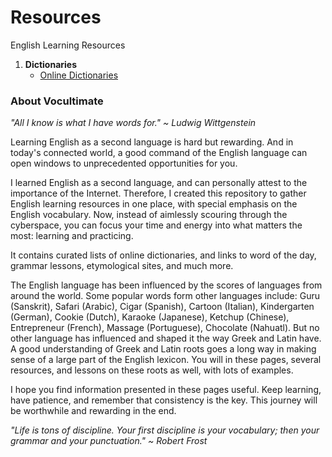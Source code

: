 # Resources
English Learning Resources

1. **Dictionaries**
     - [Online Dictionaries](https://github.com/vocultimate/Resources/blob/main/Online_Dictionaries.md)


### About Vocultimate
_"All I know is what I have words for." ~ Ludwig Wittgenstein_


Learning English as a second language is hard but rewarding. And in today's connected world, a good command of the English language can open windows to unprecedented opportunities for you. 

I learned English as a second language, and can personally attest to the importance of the Internet. Therefore, I created this repository to gather English learning resources in one place, with special emphasis on the English vocabulary. Now, instead of aimlessly scouring through the cyberspace, you can focus your time and energy into what matters the most: learning and practicing.

It contains curated lists of online dictionaries, and links to word of the day, grammar lessons, etymological sites, and much more.

The English language has been influenced by the scores of languages from around the world. Some popular words form other languages include: Guru (Sanskrit), Safari (Arabic), Cigar (Spanish), Cartoon (Italian), Kindergarten (German), Cookie (Dutch), Karaoke (Japanese), Ketchup (Chinese), Entrepreneur (French), Massage (Portuguese), Chocolate (Nahuatl). But no other language has influenced and shaped it the way Greek and Latin have. A good understanding of Greek and Latin roots goes a long way in making sense of a large part of the English lexicon. You will in these pages, several resources, and lessons on these roots as well, with lots of examples.

I hope you find information presented in these pages useful. Keep learning, have patience, and remember that consistency is the key. This journey will be worthwhile and rewarding in the end.

_"Life is tons of discipline. Your first discipline is your vocabulary; then your grammar and your punctuation." ~ Robert Frost_

